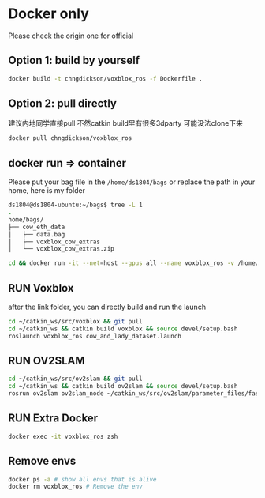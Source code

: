 # Docker only
Please check the origin one for official


## Option 1: build by yourself
```bash
docker build -t chngdickson/voxblox_ros -f Dockerfile .
```
## Option 2: pull directly
建议内地同学直接pull 不然catkin build里有很多3dparty 可能没法clone下来

```bash
docker pull chngdickson/voxblox_ros
```

## docker run => container
Please put your bag file in the `/home/ds1804/bags` or replace the path in your home,
here is my folder
```bash
ds1804@ds1804-ubuntu:~/bags$ tree -L 1
.
home/bags/
├── cow_eth_data
│   ├── data.bag
│   ├── voxblox_cow_extras
│   └── voxblox_cow_extras.zip
```

```bash
cd && docker run -it --net=host --gpus all --name voxblox_ros -v /home/ds1804/bags:/root/bags chngdickson/voxblox_ros /bin/zsh 
```


## RUN Voxblox
after the link folder, you can directly build and run the launch
```bash
cd ~/catkin_ws/src/voxblox && git pull
cd ~/catkin_ws && catkin build voxblox && source devel/setup.bash
roslaunch voxblox_ros cow_and_lady_dataset.launch
```

## RUN OV2SLAM
```bash
cd ~/catkin_ws/src/ov2slam && git pull
cd ~/catkin_ws && catkin build ov2slam && source devel/setup.bash
rosrun ov2slam ov2slam_node ~/catkin_ws/src/ov2slam/parameter_files/fast/euroc/euroc_stereo.yaml
```
## RUN Extra Docker 
```bash
docker exec -it voxblox_ros zsh
```

## Remove envs
```bash
docker ps -a # show all envs that is alive
docker rm voxblox_ros # Remove the env
```

